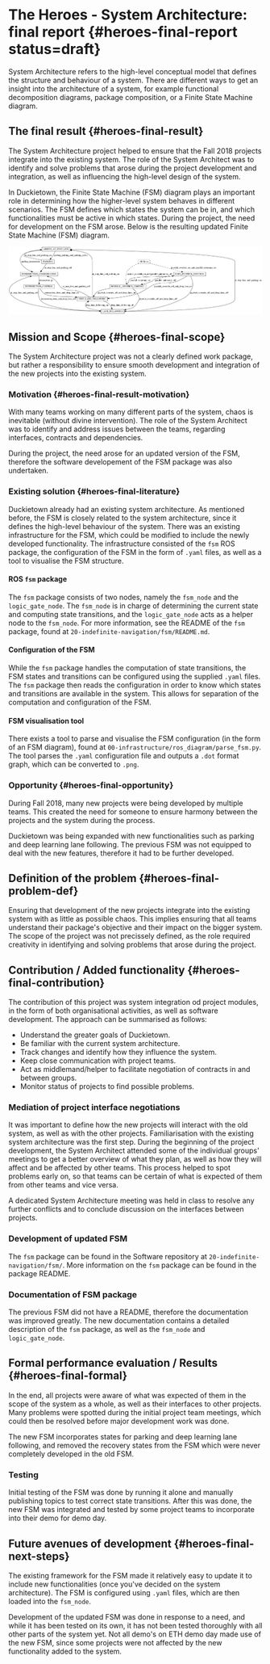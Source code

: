 #  The Heroes - System Architecture: final report {#heroes-final-report status=draft}

<!--
General notes:
- REMEMBER to change the "heroes" in the chapter labels to your group label!
-->

System Architecture refers to the high-level conceptual model that defines the structure and behaviour of a system. There are different ways to get an insight into the architecture of a system, for example functional decomposition diagrams, package composition, or a Finite State Machine diagram.

## The final result {#heroes-final-result}
The System Architecture project helped to ensure that the Fall 2018 projects integrate into the existing system. The role of the System Architect was to identify and solve problems that arose during the project development and integration, as well as influencing the high-level design of the system.

In Duckietown, the Finite State Machine (FSM) diagram plays an important role in determining how the higher-level system behaves in different scenarios. The FSM defines which states the system can be in, and which functionalities must be active in which states. During the project, the need for development on the FSM arose. Below is the resulting updated Finite State Machine (FSM) diagram.

![FSM diagram](fsm_default.png)

## Mission and Scope {#heroes-final-scope}

The System Architecture project was not a clearly defined work package, but rather a responsibility to ensure smooth development and integration of the new projects into the existing system.

### Motivation {#heroes-final-result-motivation}

With many teams working on many different parts of the system, chaos is inevitable (without divine intervention). The role of the System Architect was to identify and address issues between the teams, regarding interfaces, contracts and dependencies.

During the project, the need arose for an updated version of the FSM, therefore the software developement of the FSM package was also undertaken.

### Existing solution {#heroes-final-literature}

Duckietown already had an existing system architecture. As mentioned before, the FSM is closely related to the system architecture, since it defines the high-level behaviour of the system. There was an existing infrastructure for the FSM, which could be modified to include the newly developed functionality. The infrastructure consisted of the `fsm` ROS package, the configuration of the FSM in the form of `.yaml` files, as well as a tool to visualise the FSM structure.

#### ROS `fsm` package
The `fsm` package consists of two nodes, namely the `fsm_node` and the `logic_gate_node`. The `fsm_node` is in charge of determining the current state and computing state transitions, and the `logic_gate_node` acts as a helper node to the `fsm_node`. For more information, see the README of the `fsm` package, found at `20-indefinite-navigation/fsm/README.md`.

#### Configuration of the FSM
While the `fsm` package handles the computation of state transitions, the FSM states and transitions can be configured using the supplied `.yaml` files. The `fsm` package then reads the configuration in order to know which states and transitions are available in the system. This allows for separation of the computation and configuration of the FSM.

#### FSM visualisation tool
There exists a tool to parse and visualise the FSM configuration (in the form of an FSM diagram), found at `00-infrastructure/ros_diagram/parse_fsm.py`. The tool parses the `.yaml` configuration file and outputs a `.dot` format graph, which can be converted to `.png`.

### Opportunity {#heroes-final-opportunity}

During Fall 2018, many new projects were being developed by multiple teams. This created the need for someone to ensure harmony between the projects and the system during the process.

Duckietown was being expanded with new functionalities such as parking and deep learning lane following. The previous FSM was not equipped to deal with the new features, therefore it had to be further developed.

## Definition of the problem {#heroes-final-problem-def}

Ensuring that development of the new projects integrate into the existing system with as little as possible chaos. This implies ensuring that all teams understand their package's objective and their impact on the bigger system. The scope of the project was not precissely defined, as the role required creativity in identifying and solving problems that arose during the project.

## Contribution / Added functionality {#heroes-final-contribution}

The contribution of this project was system integration od project modules, in the form of both organisational activities, as well as software development. The approach can be summarised as follows:

* Understand the greater goals of Duckietown.
* Be familiar with the current system architecture.
* Track changes and identify how they influence the system.
* Keep close communication with project teams.
* Act as middlemand/helper to facilitate negotiation of contracts in and between groups.
* Monitor status of projects to find possible problems.

### Mediation of project interface negotiations

It was important to define how the new projects will interact with the old system, as well as with the other projects. Familiarisation with the existing system architecture was the first step. During the beginning of the project development, the System Architect attended some of the individual groups' meetings to get a better overview of what they plan, as well as how they will affect and be affected by other teams. This process helped to spot problems early on, so that teams can be certain of what is expected of them from other teams and vice versa.

A dedicated System Architecture meeting was held in class to resolve any further conflicts and to conclude discussion on the interfaces between projects.

### Development of updated FSM
The `fsm` package can be found in the Software repository at `20-indefinite-navigation/fsm/`. More information on the `fsm` package can be found in the package README.

### Documentation of FSM package

The previous FSM did not have a README, therefore the documentation was improved greatly. The new documentation contains a detailed description of the `fsm` package, as well as the `fsm_node` and `logic_gate_node`. 

## Formal performance evaluation / Results {#heroes-final-formal}

In the end, all projects were aware of what was expected of them in the scope of the system as a whole, as well as their interfaces to other projects. Many problems were spotted during the initial project team meetings, which could then be resolved before major development work was done.

The new FSM incorporates states for parking and deep learning lane following, and removed the recovery states from the FSM which were never completely developed in the old FSM.

### Testing
Initial testing of the FSM was done by running it alone and manually publishing topics to test correct state transitions. After this was done, the new FSM was integrated and tested by some project teams to incorporate into their demo for demo day.

## Future avenues of development {#heroes-final-next-steps}

The existing framework for the FSM made it relatively easy to update it to include new functionalities (once you've decided on the system architecture). The FSM is configured using `.yaml` files, which are then loaded into the `fsm_node`.

Development of the updated FSM was done in response to a need, and while it has been tested on its own, it has not been tested thoroughly with all other parts of the system yet. Not all demo's on ETH demo day made use of the new FSM, since some projects were not affected by the new functionality added to the system.